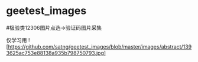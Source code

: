 # geetest_images

#极验类12306图片点选->验证码图片采集

仅学习用
![https://github.com/satng/geetest_images/blob/master/images/abstract/1393625ac753e88138a935b798750793.jpg]




